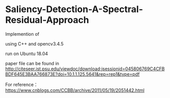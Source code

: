 # Saliency-Detection-A-Spectral-Residual-Approach

Implemention of <Saliency Detection: A Spectral Residual Approach>

using C++ and opencv3.4.5

run on Ubuntu 18.04

paper file can be found in 
http://citeseer.ist.psu.edu/viewdoc/download;jsessionid=045806769C4CFBBDF645E3BAA766873E?doi=10.1.1.125.5641&rep=rep1&type=pdf

For reference：
https://www.cnblogs.com/CCBB/archive/2011/05/19/2051442.html
